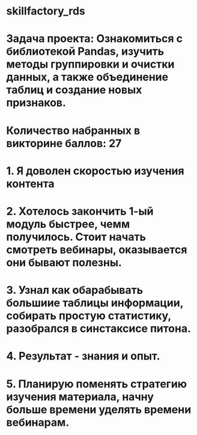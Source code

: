 # skillfactory_rds
# Задача проекта: Ознакомиться с библиотекой Pandas, изучить методы группировки и очистки данных, а также объединение таблиц и создание новых признаков. 
# Количество набранных в викторине баллов: 27
# 1. Я доволен скоростью изучения контента
# 2. Хотелось закончить 1-ый модуль быстрее, чемм получилось. Стоит начать смотреть вебинары, оказывается они бывают полезны.
# 3. Узнал как обарабывать большиие таблицы информации, собирать простую статистику, разобрался в синстаксисе питона.
# 4. Результат - знания и опыт.
# 5.  Планирую поменять стратегию изучения материала, начну больше времени уделять времени вебинарам.


